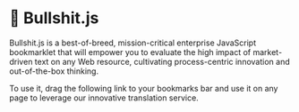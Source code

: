 # 💩 Bullshit.js

Bullshit.js is a best-of-breed, mission-critical enterprise JavaScript bookmarklet that will empower you to evaluate the high impact of market-driven text on any Web resource, cultivating process-centric innovation and out-of-the-box thinking.

To use it, drag the following link to your bookmarks bar and use it on any page to leverage our innovative translation service.